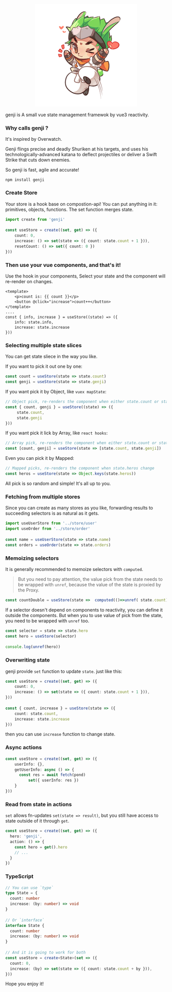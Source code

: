 
<p align="center">
  <img width="320" height="320" src="genji.png" />
</p>



genji is A small vue state management framewok by vue3 reactivity.

### Why calls genji ?
It's inspired by Overwatch.

Genji flings precise and deadly Shuriken at his targets, and uses his technologically-advanced katana to deflect projectiles or deliver a Swift Strike that cuts down enemies.

So genji is fast, agile and accurate!



```
npm install genji
```

### Create Store

Your store is a hook base on compostion-api! You can put anything in it: primitives, objects, functions. The set function merges state.

```ts
import create from 'genji'

const useStore = create((set, get) => ({
    count: 0,
    increase: () => set(state => ({ count: state.count + 1 })),
    resetCount: () => set({ count: 0 })
}))
```
### Then use your vue components, and that's it!


Use the hook in your components, Select your state and the component will re-render on changes.

```vue
<template>
	<p>count is: {{ count }}</p>
	<button @click="increase">count++</button>
</template>
....
const { info, increase } = useStore((state) => ({
    info: state.info,
    increase: state.increase
}))
```

### Selecting multiple state slices

You can get state sliece in the way you like. 


If you want to pick it out one by one:

```ts
const count = useStore(state => state.count)
const genji = useStore(state => state.genji)
```

If you want pick it by Object, like `vuex mapState`:

```ts
// Object pick, re-renders the component when either state.count or state.genji change
const { count, genji } = useStore((state) => ({
     state.count,
     state.genji
}))
```

If you want pick it lick by Array,  like `react hooks`:

```ts
// Array pick, re-renders the component when either state.count or state.genji change
const [count, genji] = useStore(state => [state.count, state.genji])
```


Even you can pick it by Mapped:

```ts
// Mapped picks, re-renders the component when state.heros change
const heros = useStore(state => Object.keys(state.heros))
```

All pick is so random and simple! It's all up to you.

### Fetching from multiple stores

Since you can create as many stores as you like, forwarding results to succeeding selectors is as natural as it gets.

```ts
import useUserStore from '../store/user'
import useOrder from '../store/order'

const name = useUserStore(state => state.name)
const orders = useOrder(state => state.orders)

```

### Memoizing selectors
It is generally recommended to memoize selectors with `computed`. 
> But you need to pay attention, the value pick from the state needs to be wrapped with `unref`, because the value of the state is proxied by the Proxy.


```ts
const countDouble = useStore(state =>  computed(()=>unref( state.count) * 2))
```

If a selector doesn't depend on components to reactivity, you can define it outside the components. But when you to use value of pick from the state, you need to be wrapped with `unref` too.

```ts
const selector = state => state.hero
const hero = useStore(selector)

console.log(unref(hero))
```

### Overwriting state

genji provide `set` function to update  `state`. just like this:

```ts
const useStore = create((set, get) => ({
	count: 0,
	increase: () => set(state => ({ count: state.count + 1 })),
}))

const { count, increase } = useStore(state => ({
    count: state.count,
    increase: state.increase
}))
```
then you can use `increase` function  to change state.

### Async actions

```ts
const useStore = create((set, get) => ({
	userInfo: {},
	getUserInfo: async () => {
	  const res = await fetch(pond)
          set({ userInfo: res })
	}
}))
```
### Read from state in actions

`set` allows fn-updates `set(state => result)`, but you still have access to state outside of it through `get`.

```ts
const useStore = create((set, get) => ({
  hero: 'genji',
  action: () => {
    const hero = get().hero
    // ...
  }
})
```

### TypeScript

```ts
// You can use `type`
type State = {
  count: number
  increase: (by: number) => void
}

// Or `interface`
interface State {
  count: number
  increase: (by: number) => void
}

// And it is going to work for both
const useStore = create<State>(set => ({
  count: 0,
  increase: (by) => set(state => ({ count: state.count + by })),
}))
```

Hope you enjoy it!
